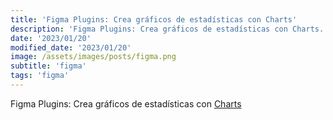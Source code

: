```yaml
---
title: 'Figma Plugins: Crea gráficos de estadísticas con Charts'
description: 'Figma Plugins: Crea gráficos de estadísticas con Charts.'
date: '2023/01/20'
modified_date: '2023/01/20'
image: /assets/images/posts/figma.png
subtitle: 'figma'
tags: 'figma'
---
```


Figma Plugins: Crea gráficos de estadísticas con [Charts](https://www.figma.com/community/plugin/731451122947612104/Charts)
